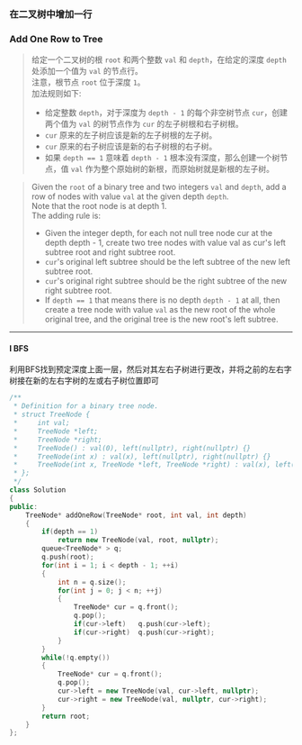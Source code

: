 ### 在二叉树中增加一行
### Add One Row to Tree

> 给定一个二叉树的根 `root` 和两个整数 `val` 和 `depth`，在给定的深度 `depth` 处添加一个值为 `val` 的节点行。  
> 注意，根节点 `root` 位于深度 `1`。  
> 加法规则如下:  
> - 给定整数 `depth`，对于深度为 `depth - 1` 的每个非空树节点 `cur`，创建两个值为 `val` 的树节点作为 `cur` 的左子树根和右子树根。  
> - `cur` 原来的左子树应该是新的左子树根的左子树。  
> - `cur` 原来的右子树应该是新的右子树根的右子树。  
> - 如果 `depth == 1` 意味着 `depth - 1` 根本没有深度，那么创建一个树节点，值 `val` 作为整个原始树的新根，而原始树就是新根的左子树。  

> Given the `root` of a binary tree and two integers `val` and `depth`, add a row of nodes with value `val` at the given depth `depth`.  
> Note that the root node is at depth 1.  
> The adding rule is:  
> - Given the integer depth, for each not null tree node cur at the depth depth - 1, create two tree nodes with value val as cur's left subtree root and right subtree root.  
> - `cur`'s original left subtree should be the left subtree of the new left subtree root.  
> - `cur`'s original right subtree should be the right subtree of the new right subtree root.  
> - If `depth == 1` that means there is no depth `depth - 1` at all, then create a tree node with value `val` as the new root of the whole original tree, and the original tree is the new root's left subtree.  

----------

#### I BFS

利用BFS找到预定深度上面一层，然后对其左右子树进行更改，并将之前的左右字树接在新的左右字树的左或右子树位置即可  

```cpp
/**
 * Definition for a binary tree node.
 * struct TreeNode {
 *     int val;
 *     TreeNode *left;
 *     TreeNode *right;
 *     TreeNode() : val(0), left(nullptr), right(nullptr) {}
 *     TreeNode(int x) : val(x), left(nullptr), right(nullptr) {}
 *     TreeNode(int x, TreeNode *left, TreeNode *right) : val(x), left(left), right(right) {}
 * };
 */
class Solution 
{
public:
    TreeNode* addOneRow(TreeNode* root, int val, int depth) 
    {
        if(depth == 1)
            return new TreeNode(val, root, nullptr);
        queue<TreeNode* > q;
        q.push(root);
        for(int i = 1; i < depth - 1; ++i)
        {
            int n = q.size();
            for(int j = 0; j < n; ++j)
            {
                TreeNode* cur = q.front();
                q.pop();
                if(cur->left)   q.push(cur->left);
                if(cur->right)  q.push(cur->right);
            }
        }
        while(!q.empty())
        {
            TreeNode* cur = q.front();
            q.pop();
            cur->left = new TreeNode(val, cur->left, nullptr);
            cur->right = new TreeNode(val, nullptr, cur->right);
        }
        return root;
    }
};
```
